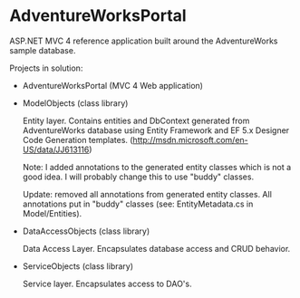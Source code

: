 AdventureWorksPortal
====================

ASP.NET MVC 4 reference application built around the AdventureWorks sample database.

Projects in solution:

-	AdventureWorksPortal (MVC 4 Web application)

-	ModelObjects (class library)
	
	Entity layer. Contains entities and DbContext generated from AdventureWorks database
	using Entity Framework and EF 5.x Designer Code Generation templates. 
	(http://msdn.microsoft.com/en-US/data/JJ613116)

	Note: I added annotations to the generated entity classes which is not a good idea. I will
	probably change this to use "buddy" classes.

	Update: removed all annotations from generated entity classes. All annotations put in "buddy"
	classes (see: EntityMetadata.cs in Model/Entities).

-	DataAccessObjects (class library)
	
	Data Access Layer. Encapsulates database access and CRUD behavior.

-	ServiceObjects (class library)

	Service layer. Encapsulates access to DAO's.

